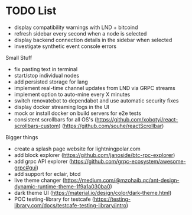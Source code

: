 # TODO List

- display compatibility warnings with LND + bitcoind
- refresh sidebar every second when a node is selected
- display backend connection details in the sidebar when selected
- investigate synthetic event console errors

Small Stuff

- fix pasting text in terminal
- start/stop individual nodes
- add persisted storage for lang
- implement real-time channel updates from LND via GRPC streams
- implement option to auto-mine every X minutes
- switch renovatebot to dependabot and use automatic security fixes
- display docker streaming logs in the UI
- mock or install docker on build servers for e2e tests
- consistent scrollbars for all OS's (https://github.com/xobotyi/react-scrollbars-custom) (https://github.com/souhe/reactScrollbar)

Bigger things

- create a splash page website for lightningpolar.com
- add block explorer (https://github.com/janoside/btc-rpc-explorer)
- add grpc API explorer (https://github.com/grpc-ecosystem/awesome-grpc#gui)
- add support for eclair, btcd
- live theme changer (https://medium.com/@mzohaib.qc/ant-design-dynamic-runtime-theme-1f9a1a030ba0)
- dark theme UI (https://material.io/design/color/dark-theme.html)
- POC testing-library for testcafe (https://testing-library.com/docs/testcafe-testing-library/intro)

